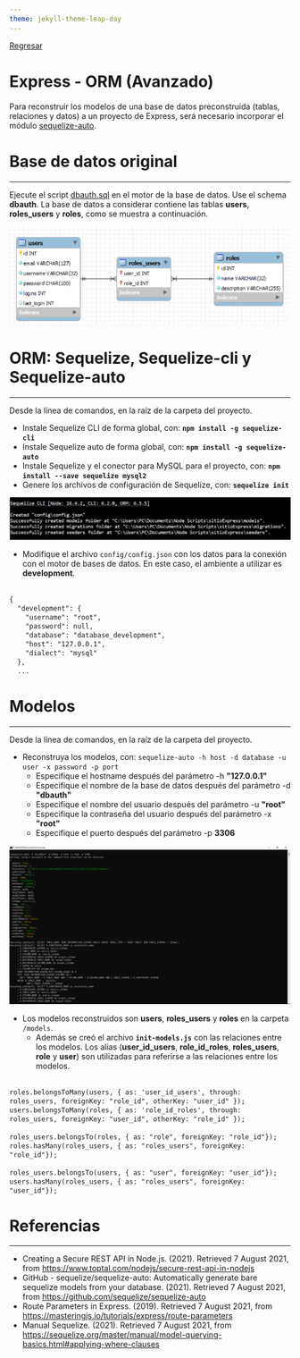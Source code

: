 ```yaml
---
theme: jekyll-theme-leap-day
---
```


[Regresar](/DAWM/)

Express - ORM (Avanzado)
==========================================

Para reconstruir los modelos de una base de datos preconstruida (tablas, relaciones y datos) a un proyecto de Express, será necesario incorporar el módulo [sequelize-auto](https://www.npmjs.com/package/sequelize-auto).


Base de datos original
======================
* * *

Ejecute el script [dbauth.sql](archivos/dbauth.sql) en el motor de la base de datos. Use el schema **dbauth**. La base de datos a considerar contiene las tablas **users**, **roles_users** y **roles**, como se muestra a continuación.

<p align="center">
  <img src="imagenes/modelEER.png">
</p>

ORM: Sequelize, Sequelize-cli y Sequelize-auto
==============================================
* * *

Desde la línea de comandos, en la raíz de la carpeta del proyecto.

* Instale Sequelize CLI de forma global, con: **`npm install -g sequelize-cli`**
* Instale Sequelize auto de forma global, con: **`npm install -g sequelize-auto`**
* Instale Sequelize y el conector para MySQL para el proyecto, con: **`npm install --save sequelize mysql2`**
* Genere los archivos de configuración de Sequelize, con: **`sequelize init`**  

<p align="center">
  <img src="imagenes/sequelizeinit.JPG">
</p>

* Modifique el archivo `config/config.json` con los datos para la conexión con el motor de bases de datos. En este caso, el ambiente a utilizar es **development**.

<pre><code>
{
  "development": {
    "username": "root",
    "password": null,
    "database": "database_development",
    "host": "127.0.0.1",
    "dialect": "mysql"
  },
  ...
</code></pre>


Modelos
=======
* * *

Desde la línea de comandos, en la raíz de la carpeta del proyecto.

* Reconstruya los modelos, con: `sequelize-auto -h host -d database -u user -x password -p port`
  + Especifique el hostname después del parámetro -h **"127.0.0.1"**
  + Especifique el nombre de la base de datos después del parámetro  -d **"dbauth"**
  + Especifique el nombre del usuario después del parámetro -u **"root"**
  + Especifique la contraseña del usuario después del parámetro -x **"root"**
  + Especifique el puerto después del parámetro  -p **3306**

<p align="center">
  <img src="imagenes/sequelize_auto.png">
</p>

* Los modelos reconstruidos son **users**, **roles_users** y **roles** en la carpeta `/models`. 
  + Además se creó el archivo **`init-models.js`** con las relaciones entre los modelos. Los alias (**user_id_users**, **role_id_roles**, **roles_users**, **role** y **user**) son utilizadas para referirse a las relaciones entre los modelos.

<pre><code>
roles.belongsToMany(users, { as: 'user_id_users', through: roles_users, foreignKey: "role_id", otherKey: "user_id" });
users.belongsToMany(roles, { as: 'role_id_roles', through: roles_users, foreignKey: "user_id", otherKey: "role_id" });

roles_users.belongsTo(roles, { as: "role", foreignKey: "role_id"});
roles.hasMany(roles_users, { as: "roles_users", foreignKey: "role_id"});

roles_users.belongsTo(users, { as: "user", foreignKey: "user_id"});
users.hasMany(roles_users, { as: "roles_users", foreignKey: "user_id"});
</code></pre>


Referencias 
===========

* * *

* Creating a Secure REST API in Node.js. (2021). Retrieved 7 August 2021, from https://www.toptal.com/nodejs/secure-rest-api-in-nodejs 
* GitHub - sequelize/sequelize-auto: Automatically generate bare sequelize models from your database. (2021). Retrieved 7 August 2021, from https://github.com/sequelize/sequelize-auto 
* Route Parameters in Express. (2019). Retrieved 7 August 2021, from https://masteringjs.io/tutorials/express/route-parameters
* Manual Sequelize. (2021). Retrieved 7 August 2021, from https://sequelize.org/master/manual/model-querying-basics.html#applying-where-clauses